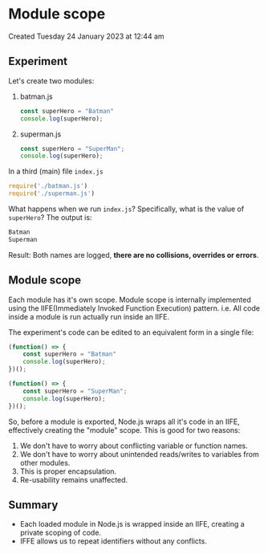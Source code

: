 # Module scope
Created Tuesday 24 January 2023 at 12:44 am

## Experiment
Let's create two modules:
1. batman.js
	```js
	const superHero = "Batman"
	console.log(superHero);
	```
2. superman.js
	```js
	const superHero = "SuperMan";
	console.log(superHero);
	```
In a third (main) file `index.js`
```js
require('./batman.js')
require('./superman.js')
```

What happens when we run `index.js`? Specifically, what is the value of `superHero`?
The output is:
```sh
Batman
Superman
```

Result: Both names are logged, **there are no collisions, overrides or errors**.


## Module scope
Each module has it's own scope. Module scope is internally implemented using the IIFE(Immediately Invoked Function Execution) pattern. i.e. All code inside a module is run actually run inside an IIFE.

The experiment's code can be edited to an equivalent form in a single file:
```js
(function() => {
 	const superHero = "Batman"
	console.log(superHero);
})();

(function() => {
	const superHero = "SuperMan";
	console.log(superHero);
})();
```

So, before a module is exported, Node.js wraps all it's code in an IIFE, effectively creating the "module" scope. This is good for two reasons:
1. We don't have to worry about conflicting variable or function names.
2. We don't have to worry about unintended reads/writes to variables from other modules.
3. This is proper encapsulation.
4. Re-usability remains unaffected.


## Summary
- Each loaded module in Node.js is wrapped inside an IIFE, creating a private scoping of code.
- IFFE allows us to repeat identifiers without any conflicts.